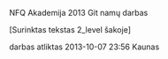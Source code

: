NFQ Akademija 2013
Git namų darbas

[Surinktas tekstas 2_level šakoje]

darbas atliktas
2013-10-07 23:56
Kaunas
